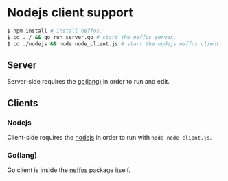 # Nodejs client support

```sh
$ npm install # install neffos.
$ cd ../ && go run server.go # start the neffos server.
$ cd ./nodejs && node node_client.js # start the nodejs neffos client.
```

## Server

Server-side requires the [go(lang)](https://go.dev/dl) in order to run and edit.

## Clients

### Nodejs

Client-side requires the [nodejs](https://nodejs.org/en/download/) in order to run with `node node_client.js`.

### Go(lang)

Go client is inside the [neffos](https://github.com/kataras/neffos) package itself.
